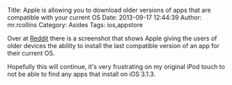 Title: Apple is allowing you to download older versions of apps that are compatible with your current OS
Date: 2013-09-17 12:44:39
Author: mr.rcollins
Category: Asides
Tags: ios,appstore

Over at [Reddit](http://www.reddit.com/r/apple/comments/1mjw36/people_with_old_ios_devices_you_can_now_install/) there is a screenshot that shows Apple giving the users of older devices the ability to install the last compatible version of an app for their current OS.

Hopefully this will continue, it's very frustrating on my original iPod touch to not be able to find any apps that install on iOS 3.1.3. 